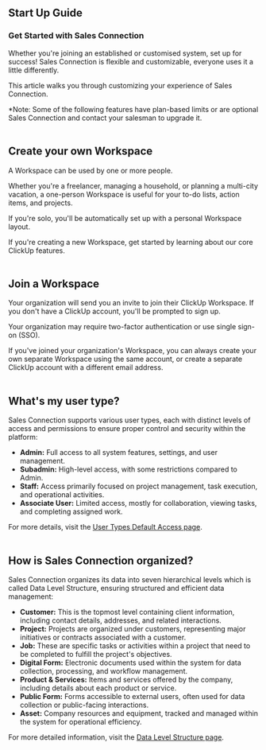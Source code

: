 ## Start Up Guide

### Get Started with Sales Connection

Whether you're joining an established or customised system, set up for success! Sales Connection is flexible and customizable, everyone uses it a little differently.<br>

This article walks you through customizing your experience of Sales Connection.<br>

*Note: Some of the following features have plan-based limits or are optional Sales Connection and contact your salesman to upgrade it.<br><br>


## Create your own Workspace

A Workspace can be used by one or more people.<br>

Whether you're a freelancer, managing a household, or planning a multi-city vacation, a one-person Workspace is useful for your to-do lists, action items, and projects.<br>

If you're solo, you'll be automatically set up with a personal Workspace layout.<br>

If you're creating a new Workspace, get started by learning about our core ClickUp features.<br><br>


## Join a Workspace

Your organization will send you an invite to join their ClickUp Workspace. If you don't have a ClickUp account, you'll be prompted to sign up.<br>

Your organization may require two-factor authentication or use single sign-on (SSO).<br>

If you've joined your organization's Workspace, you can always create your own separate Workspace using the same account, or create a separate ClickUp account with a different email address.<br><br>


## What's my user type?

Sales Connection supports various user types, each with distinct levels of access and permissions to ensure proper control and security within the platform:<br>

- **Admin:** Full access to all system features, settings, and user management.
- **Subadmin:** High-level access, with some restrictions compared to Admin.
- **Staff:** Access primarily focused on project management, task execution, and operational activities.
- **Associate User:** Limited access, mostly for collaboration, viewing tasks, and completing assigned work.<br>
  
For more details, visit the [User Types Default Access page](https://salesconnection.github.io/Sales-Connection-Support/User_Types_Default_Access.html).<br><br>


## How is Sales Connection organized?

Sales Connection organizes its data into seven hierarchical levels which is called Data Level Structure, ensuring structured and efficient data management:<br>

- **Customer:** This is the topmost level containing client information, including contact details, addresses, and related interactions.
- **Project:** Projects are organized under customers, representing major initiatives or contracts associated with a customer.
- **Job:** These are specific tasks or activities within a project that need to be completed to fulfill the project's objectives.
- **Digital Form:** Electronic documents used within the system for data collection, processing, and workflow management.
- **Product & Services:** Items and services offered by the company, including details about each product or service.
- **Public Form:** Forms accessible to external users, often used for data collection or public-facing interactions.
- **Asset:** Company resources and equipment, tracked and managed within the system for operational efficiency.<br>

For more detailed information, visit the [Data Level Structure page](https://salesconnection.github.io/Sales-Connection-Support/Data_Level_Structure.html).<br><br>

